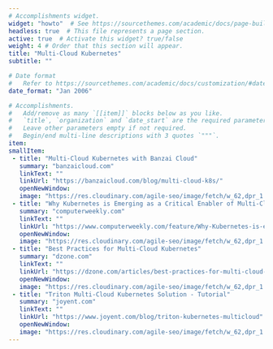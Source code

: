 ```yaml
---
# Accomplishments widget.
widget: "howto"  # See https://sourcethemes.com/academic/docs/page-builder/
headless: true  # This file represents a page section.
active: true  # Activate this widget? true/false
weight: 4 # Order that this section will appear.
title: "Multi-Cloud Kubernetes"
subtitle: ""

# Date format
#   Refer to https://sourcethemes.com/academic/docs/customization/#date-format
date_format: "Jan 2006"

# Accomplishments.
#   Add/remove as many `[[item]]` blocks below as you like.
#   `title`, `organization` and `date_start` are the required parameters.
#   Leave other parameters empty if not required.
#   Begin/end multi-line descriptions with 3 quotes `"""`.
item: 
smallItem: 
 - title: "Multi-Cloud Kubernetes with Banzai Cloud"
   summary: "banzaicloud.com"
   linkText: ""
   linkUrl: "https://banzaicloud.com/blog/multi-cloud-k8s/"
   openNewWindow: 
   image: "https://res.cloudinary.com/agile-seo/image/fetch/w_62,dpr_1.0,d_blank_am8gzx.png/https%3A%2F%2Flogo.clearbit.com%2Fbanzaicloud.com%3Fsize%3D250"
 - title: "Why Kubernetes is Emerging as a Critical Enabler of Multi-Cloud"
   summary: "computerweekly.com"
   linkText: ""
   linkUrl: "https://www.computerweekly.com/feature/Why-Kubernetes-is-emerging-as-a-critical-enabler-of-multi-cloud"
   openNewWindow: 
   image: "https://res.cloudinary.com/agile-seo/image/fetch/w_62,dpr_1.0,d_blank_am8gzx.png/https%3A%2F%2Flogo.clearbit.com%2Fcomputerweekly.com%3Fsize%3D250"
 - title: "Best Practices for Multi-Cloud Kubernetes"
   summary: "dzone.com"
   linkText: ""
   linkUrl: "https://dzone.com/articles/best-practices-for-multi-cloud-kubernetes"
   openNewWindow: 
   image: "https://res.cloudinary.com/agile-seo/image/fetch/w_62,dpr_1.0,d_blank_am8gzx.png/https%3A%2F%2Flogo.clearbit.com%2Fdzone.com%3Fsize%3D250"
 - title: "Triton Multi-Cloud Kubernetes Solution - Tutorial"
   summary: "joyent.com"
   linkText: ""
   linkUrl: "https://www.joyent.com/blog/triton-kubernetes-multicloud"
   openNewWindow: 
   image: "https://res.cloudinary.com/agile-seo/image/fetch/w_62,dpr_1.0,d_blank_am8gzx.png/https%3A%2F%2Flogo.clearbit.com%2Fjoyent.com%3Fsize%3D250"
---
```

